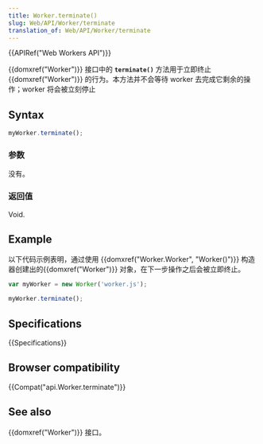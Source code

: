 ```yaml
---
title: Worker.terminate()
slug: Web/API/Worker/terminate
translation_of: Web/API/Worker/terminate
---
```

{{APIRef("Web Workers API")}}

{{domxref("Worker")}} 接口中的 **`terminate()`** 方法用于立即终止 {{domxref("Worker")}} 的行为。本方法并不会等待 worker 去完成它剩余的操作；worker 将会被立刻停止

## Syntax

```js
myWorker.terminate();
```

### 参数

没有。

### 返回值

Void.

## Example

以下代码示例表明，通过使用 {{domxref("Worker.Worker", "Worker()")}} 构造器创建出的{{domxref("Worker")}} 对象，在下一步操作之后会被立即终止。

```js
var myWorker = new Worker('worker.js');

myWorker.terminate();
```

## Specifications

{{Specifications}}

## Browser compatibility

{{Compat("api.Worker.terminate")}}

## See also

{{domxref("Worker")}} 接口。
